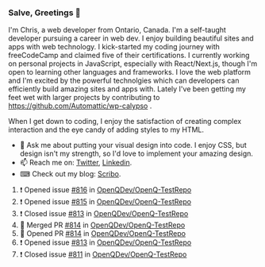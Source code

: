 ### Salve, Greetings 👋

I'm Chris, a web developer from Ontario, Canada. I'm a self-taught developer pursuing a career in web dev. I enjoy building beautiful sites and apps with web technology.
I kick-started my coding journey with freeCodeCamp and claimed five of their certifications.  I currently working on personal projects in JavaScript, especially with React/Next.js, though I'm open to learning other languages and frameworks. I love the web platform and I'm excited by the powerful technolgies which can developers can efficiently build amazing sites and apps with. Lately I've been getting my feet wet with larger projects by contributing to https://github.com/Automattic/wp-calypso .

When I get down to coding, I enjoy the satisfaction of creating complex interaction and the eye candy of adding styles to my HTML. 

- 💬 Ask me about putting your visual design into code. I enjoy CSS, but design isn't my strength, so I'd love to implement your amazing design.
- 📫 Reach me on: [Twitter](https://twitter.com/Christo28120856), [Linkedin](https://www.linkedin.com/in/christopher-stevers-07b9a5204/).
- ⌨ Check out my blog: [Scribo](https://christopherstevers.cf).
<!--
**Christopher-Stevers/Christopher-Stevers** is a ✨ _special_ ✨ repository because its `README.md` (this file) appears on your GitHub profile.

Here are some ideas to get you started:

- 🔭 I’m currently working on ...
- 🌱 I’m currently learning ...
- 👯 I’m looking to collaborate on ...
- 🤔 I’m looking for help with ...
- 😄 Pronouns: ...
- ⚡ Fun fact: ...
-->

<!--START_SECTION:activity-->
1. ❗️ Opened issue [#816](https://github.com/OpenQDev/OpenQ-TestRepo/issues/816) in [OpenQDev/OpenQ-TestRepo](https://github.com/OpenQDev/OpenQ-TestRepo)
2. ❗️ Opened issue [#815](https://github.com/OpenQDev/OpenQ-TestRepo/issues/815) in [OpenQDev/OpenQ-TestRepo](https://github.com/OpenQDev/OpenQ-TestRepo)
3. ❗️ Closed issue [#813](https://github.com/OpenQDev/OpenQ-TestRepo/issues/813) in [OpenQDev/OpenQ-TestRepo](https://github.com/OpenQDev/OpenQ-TestRepo)
4. 🎉 Merged PR [#814](https://github.com/OpenQDev/OpenQ-TestRepo/pull/814) in [OpenQDev/OpenQ-TestRepo](https://github.com/OpenQDev/OpenQ-TestRepo)
5. 💪 Opened PR [#814](https://github.com/OpenQDev/OpenQ-TestRepo/pull/814) in [OpenQDev/OpenQ-TestRepo](https://github.com/OpenQDev/OpenQ-TestRepo)
6. ❗️ Opened issue [#813](https://github.com/OpenQDev/OpenQ-TestRepo/issues/813) in [OpenQDev/OpenQ-TestRepo](https://github.com/OpenQDev/OpenQ-TestRepo)
7. ❗️ Closed issue [#811](https://github.com/OpenQDev/OpenQ-TestRepo/issues/811) in [OpenQDev/OpenQ-TestRepo](https://github.com/OpenQDev/OpenQ-TestRepo)
<!--END_SECTION:activity-->
